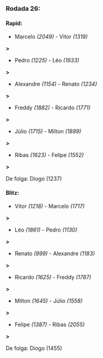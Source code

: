 ### Rodada 26:

#### Rapid:

* Marcelo *(2049)*     -     Vitor *(1319)*

 **>** 
* Pedro *(1225)*     -     Léo *(1933)*

 **>** 
* Alexandre *(1154)*     -     Renato *(1234)*

 **>** 
* Freddy *(1882)*     -     Ricardo *(1771)*

 **>** 
* Júlio *(1715)*     -     Milton *(1889)*

 **>** 
* Ribas *(1623)*     -     Felipe *(1552)*

 **>** 

De folga: Diogo (1237)

#### Blitz:

* Vitor *(1218)*     -     Marcelo *(1717)*

 **>** 
* Léo *(1861)*     -     Pedro *(1130)*

 **>** 
* Renato *(999)*     -     Alexandre *(1183)*

 **>** 
* Ricardo *(1625)*     -     Freddy *(1787)*

 **>** 
* Milton *(1645)*     -     Júlio *(1558)*

 **>** 
* Felipe *(1387)*     -     Ribas *(2055)*

 **>** 

De folga: Diogo (1455)

